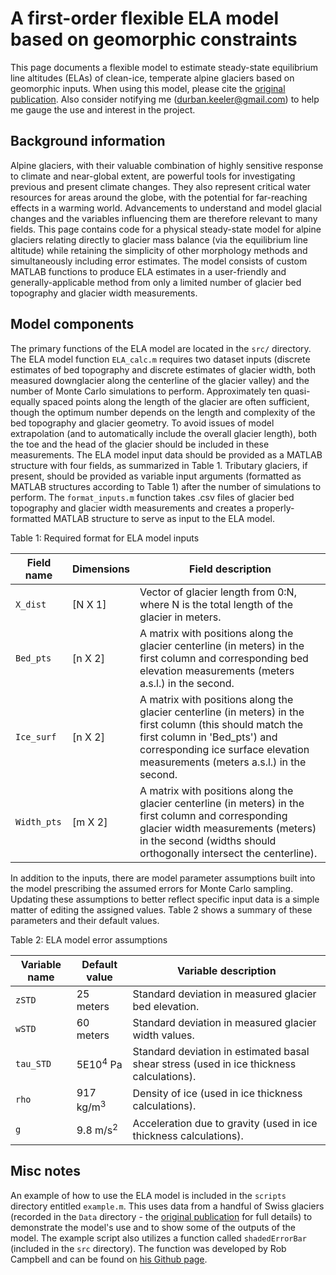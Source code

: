 # A first-order flexible ELA model based on geomorphic constraints

This page documents a flexible model to estimate steady-state equilibrium line altitudes (ELAs) of clean-ice, temperate alpine glaciers based on geomorphic inputs.
When using this model, please cite the [original publication](https://doi.org/10.1016/j.mex.2020.101173).
Also consider notifying me (durban.keeler@gmail.com) to help me gauge the use and interest in the project.

## Background information

Alpine glaciers, with their valuable combination of highly sensitive response to climate and near-global extent, are powerful tools for investigating previous and present climate changes.
They also represent critical water resources for areas around the globe, with the potential for far-reaching effects in a warming world.
Advancements to understand and model glacial changes and the variables influencing them are therefore relevant to many fields.
This page contains code for a physical steady-state model for alpine glaciers relating directly to glacier mass balance (via the equilibrium line altitude) while retaining the simplicity of other morphology methods and simultaneously including error estimates.
The model consists of custom MATLAB functions to produce ELA estimates in a user-friendly and generally-applicable method from only a limited number of glacier bed topography and glacier width measurements.

## Model components

The primary functions of the ELA model are located in the `src/` directory.
The ELA model function `ELA_calc.m` requires two dataset inputs (discrete estimates of bed topography and discrete estimates of glacier width, both measured downglacier along the centerline of the glacier valley) and the number of Monte Carlo simulations to perform.
Approximately ten quasi-equally spaced points along the length of the glacier are often sufficient, though the optimum number depends on the length and complexity of the bed topography and glacier geometry.
To avoid issues of model extrapolation (and to automatically include the overall glacier length), both the toe and the head of the glacier should be included in these measurements.
The ELA model input data should be provided as a MATLAB structure with four fields, as summarized in Table 1.
Tributary glaciers, if present, should be provided as variable input arguments (formatted as MATLAB structures according to Table 1) after the number of simulations to perform.
The `format_inputs.m` function takes .csv files of glacier bed topography and glacier width measurements and creates a properly-formatted MATLAB structure to serve as input to the ELA model.

Table 1: Required format for ELA model inputs

| Field name  | Dimensions | Field description                                                                         |
|-------------|------------|-------------------------------------------------------------------------------------------|
|  `X_dist`   | [N X 1] |  Vector of glacier length from 0:N, where N is the total length of the glacier in meters. |
|  `Bed_pts`  | [n X 2] |  A matrix with positions along the glacier centerline (in meters) in the first column and corresponding bed elevation measurements (meters a.s.l.) in the second.  |
|  `Ice_surf` | [n X 2] | A matrix with positions along the glacier centerline (in meters) in the first column (this should match the first column in 'Bed_pts') and corresponding ice surface  elevation measurements (meters a.s.l.) in the second.  |
| `Width_pts` | [m X 2] | A matrix with positions along the glacier centerline (in meters) in the first column and corresponding glacier width measurements (meters) in the second (widths should orthogonally intersect the centerline). |

In addition to the inputs, there are model parameter assumptions built into the model prescribing the assumed errors for Monte Carlo sampling.
Updating these assumptions to better reflect specific input data is a simple matter of editing the assigned values.
Table 2 shows a summary of these parameters and their default values.

Table 2: ELA model error assumptions

| Variable name | Default value | Variable description                                            |
|---------------|---------------|-----------------------------------------------------------------|
|    `zSTD`     |     25 meters      | Standard deviation in measured glacier bed elevation. |
|    `wSTD`     |     60 meters      | Standard deviation in measured glacier width values.  |
|  `tau_STD`    | 5E10<sup>4</sup> Pa | Standard deviation in estimated basal shear stress (used in ice thickness calculations). |
|    `rho`      | 917 kg/m<sup>3</sup> | Density of ice (used in ice thickness calculations). |
|     `g`       |  9.8 m/s<sup>2</sup> | Acceleration due to gravity (used in ice thickness calculations). |

## Misc notes

An example of how to use the ELA model is included in the `scripts` directory entitled `example.m`.
This uses data from a handful of Swiss glaciers (recorded in the `Data` directory - the [original publication](https://doi.org/10.1016/j.mex.2020.101173) for full details) to demonstrate the model's use and to show some of the outputs of the model.
The example script also utilizes a function called `shadedErrorBar` (included in the `src` directory).
The function was developed by Rob Campbell and can be found on [his Github page](https://github.com/raacampbell/shadedErrorBar).
